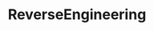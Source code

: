 ---
title: ReverseEngineering
crosslinks:
- Malware
- TOR
- delphi
- netsec
- thrashmetal
- programming
- REGames
- rust
- Serendipity
- REMath
- HowToHack
- HailCorporate
- shittyprogramming
- RFID
- funny
- ElectricalEngineering
- lowlevel
- Games
---
